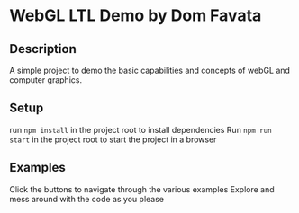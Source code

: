 # WebGL LTL Demo by Dom Favata

## Description
A simple project to demo the basic capabilities and concepts of webGL and computer graphics.

## Setup
run `npm install` in the project root to install dependencies
Run `npm run start` in the project root to start the project in a browser

## Examples
Click the buttons to navigate through the various examples
Explore and mess around with the code as you please
